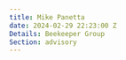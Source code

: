 ```yaml
---
title: Mike Panetta
date: 2024-02-29 22:23:00 Z
Details: Beekeeper Group
Section: advisory
---
```


